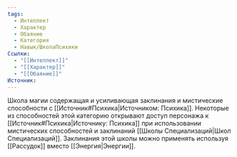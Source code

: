 ```yaml
---
tags:
  - Интеллект
  - Характер
  - Обаяние
  - Категория
  - Навык/ШколаПсихики
Ссылки:
  - "[[Интеллект]]"
  - "[[Характер]]"
  - "[[Обаяние]]"
Источник:
---
```

Школа магии содержащая и усиливающая заклинания и мистические способности с [[Источник#Психика|Источником: Психика]]. Некоторые из способностей этой категорию открывают доступ персонажа к [[Источник#Психика|Источнику: Психика]] при использовании мистических способностей и заклинаний [[Школы Специализаций|Школ Специализаций]]. Заклинания этой школы можно применять используя [[Рассудок]] вместо [[Энергия|Энергии]].